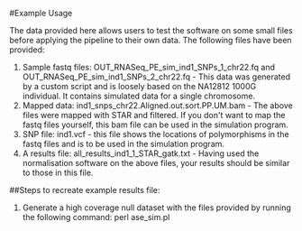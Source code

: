 #Example Usage

The data provided here allows users to test the software on some small files before applying the pipeline to their own data.  The following files have been provided:

1. Sample fastq files: OUT_RNASeq_PE_sim_ind1_SNPs_1_chr22.fq and OUT_RNASeq_PE_sim_ind1_SNPs_2_chr22.fq - This data was generated by a custom script and is loosely based on the NA12812 1000G individual. It contains simulated data for a single chromosome.
2. Mapped data: ind1_snps_chr22.Aligned.out.sort.PP.UM.bam - The above files were mapped with STAR and filtered.  If you don't want to map the fastq files yourself, this bam file can be used in the simulation program.
3. SNP file: ind1.vcf - this file shows the locations of polymorphisms in the fastq files and is to be used in the simulation program.
4. A results file: all_results_ind1_1_STAR_gatk.txt - Having used the normalisation software on the above files, your results should be similar to those in this file. 

##Steps to recreate example results file:

1. Generate a high coverage null dataset with the files provided by running the following command:
    perl ase_sim.pl
